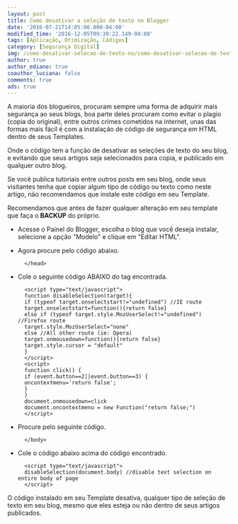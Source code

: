```yaml
---
layout: post
title: Como desativar a seleção de texto no Blogger
date: '2016-07-21T14:05:00.000-04:00'
modified_time: '2016-12-05T09:30:22.149-04:00'
tags: [Aplicação, Otimização, Códigos]
category: [Segurança Digital]
img: /como-desativar-selecao-de-texto-no/como-desativar-selecao-de-texto-no.jpg
author: true
author_ediano: true
coauthor_luciana: false
comments: true
ads: true
---
```


A maioria dos blogueiros, procuram sempre uma forma de adquirir mais segurança ao seus blogs, boa parte deles procuram como evitar o plagio (copia do original), entre outros crimes cometidos na internet, unas das formas mais fácil é com a instalação de código de segurança em HTML dentro de seus Templates.

Onde o código tem a função de desativar as seleções de texto do seu blog, e evitando que seus artigos seja selecionados para copia, e publicado em qualquer outro blog.

Se você publica tutoriais entre outros posts em seu blog, onde seus visitantes tenha que copiar algum tipo de código ou texto como neste artigo, não recomendamos que instale este código em seu Template.

Recomendamos que antes de fazer qualquer alteração em seu template que faça o <b>BACKUP</b> do próprio.

* Acesse o Painel do Blogger, escolha o blog que você deseja instalar, selecione a opção "Modelo" e clique em "Editar HTML".

* Agora procure pelo código abaixo. 

        </head>

* Cole o seguinte código ABAIXO do tag encontrada.

        <script type="text/javascript">
        function disableSelection(target){
        if (typeof target.onselectstart!="undefined") //IE route
        target.onselectstart=function(){return false}
        else if (typeof target.style.MozUserSelect!="undefined") //Firefox route
        target.style.MozUserSelect="none"
        else //All other route (ie: Opera)
        target.onmousedown=function(){return false}
        target.style.cursor = "default"
        }
        </script>
        <script>
        function click() {
        if (event.button==2||event.button==3) {
        oncontextmenu='return false';
        }
        }
        document.onmousedown=click
        document.oncontextmenu = new Function("return false;")
        </script>

* Procure pelo seguinte código.

        </body>

* Cole o código abaixo acima do código encontrado.

        <script type="text/javascript">
        disableSelection(document.body) //disable text selection on entire body of page
        </script>

O código instalado em seu Template desativa, qualquer tipo de seleção de texto em seu blog, mesmo que eles esteja ou não dentro de seus artigos publicados.